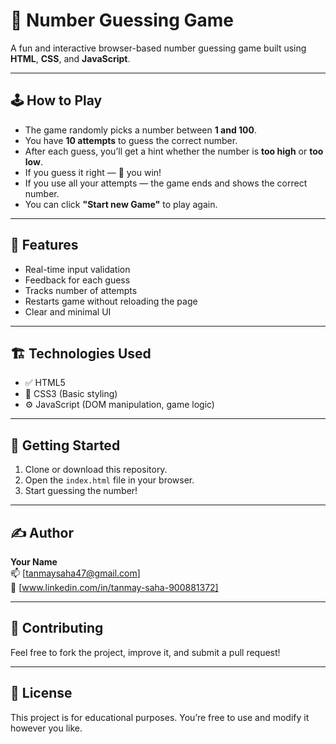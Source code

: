 # 🎯 Number Guessing Game

A fun and interactive browser-based number guessing game built using **HTML**, **CSS**, and **JavaScript**.

---

## 🕹️ How to Play

- The game randomly picks a number between **1 and 100**.
- You have **10 attempts** to guess the correct number.
- After each guess, you’ll get a hint whether the number is **too high** or **too low**.
- If you guess it right — 🎉 you win!
- If you use all your attempts — the game ends and shows the correct number.
- You can click **"Start new Game"** to play again.

---

## 🧠 Features

- Real-time input validation
- Feedback for each guess
- Tracks number of attempts
- Restarts game without reloading the page
- Clear and minimal UI

---

## 🏗️ Technologies Used

- ✅ HTML5
- 🎨 CSS3 (Basic styling)
- ⚙️ JavaScript (DOM manipulation, game logic)

---

## 🚀 Getting Started

1. Clone or download this repository.
2. Open the `index.html` file in your browser.
3. Start guessing the number!

---

## ✍️ Author

**Your Name**  
📫 [tanmaysaha47@gmail.com]  
🔗 [www.linkedin.com/in/tanmay-saha-900881372]

---

## 🙌 Contributing

Feel free to fork the project, improve it, and submit a pull request!

---

## 📄 License

This project is for educational purposes. You’re free to use and modify it however you like.
